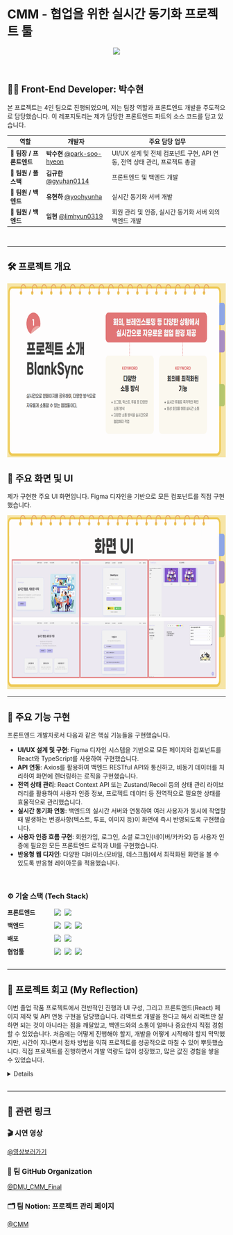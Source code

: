# CMM - 협업을 위한 실시간 동기화 프로젝트 툴

<p align="center">
  <img src="https://capsule-render.vercel.app/api?type=wave&color=EDE9F2&height=300&section=header&text=Blanck%20Sync&fontSize=60&fontColor=3B3740&animation=fadeIn" />
</p>

<br />

## 🙋‍♂️ Front-End Developer: 박수현
본 프로젝트는 4인 팀으로 진행되었으며, 저는 팀장 역할과 프론트엔드 개발을 주도적으로 담당했습니다. 이 레포지토리는 제가 담당한 프론트엔드 파트의 소스 코드를 담고 있습니다.

| 역할 | 개발자 | 주요 담당 업무 |
|------|--------|-----------|
| **👑 팀장 / 프론트엔드** | **박수현** [@park-soo-hyeon](https://github.com/park-soo-hyeon) | UI/UX 설계 및 전체 컴포넌트 구현, API 연동, 전역 상태 관리, 프로젝트 총괄 |
| **👥 팀원 / 풀스택** | **김규한** [@gyuhan0114](https://github.com/gyuhan0114) | 프론트엔드 및 백엔드 개발 |
| **👥 팀원 / 백엔드** | **유현하** [@yoohyunha](https://github.com/yoohyunha) | 실시간 동기화 서버 개발 |
| **👥 팀원 / 백엔드** | **임현** [@limhyun0319](https://github.com/limyun0319) | 회원 관리 및 인증, 실시간 동기화 서버 외의 백엔드 개발 |

<br />

---

## 🛠️ 프로젝트 개요

  <img src="images/info.png" width="700" height="400">

<br />

## 🎨 주요 화면 및 UI

제가 구현한 주요 UI 화면입니다. Figma 디자인을 기반으로 모든 컴포넌트를 직접 구현했습니다.

  <img src="images/ui.png" width="700" height="400">

<br />

---

## 🎯 주요 기능 구현
프론트엔드 개발자로서 다음과 같은 핵심 기능들을 구현했습니다.

- **UI/UX 설계 및 구현**: Figma 디자인 시스템을 기반으로 모든 페이지와 컴포넌트를 React와 TypeScript를 사용하여 구현했습니다.
- **API 연동**: Axios를 활용하여 백엔드 RESTful API와 통신하고, 비동기 데이터를 처리하여 화면에 렌더링하는 로직을 구현했습니다.
- **전역 상태 관리**: React Context API 또는 Zustand/Recoil 등의 상태 관리 라이브러리를 활용하여 사용자 인증 정보, 프로젝트 데이터 등 전역적으로 필요한 상태를 효율적으로 관리했습니다.
- **실시간 동기화 연동**: 백엔드의 실시간 서버와 연동하여 여러 사용자가 동시에 작업할 때 발생하는 변경사항(텍스트, 투표, 이미지 등)이 화면에 즉시 반영되도록 구현했습니다.
- **사용자 인증 흐름 구현**: 회원가입, 로그인, 소셜 로그인(네이버/카카오) 등 사용자 인증에 필요한 모든 프론트엔드 로직과 UI를 구현했습니다.
- **반응형 웹 디자인**: 다양한 디바이스(모바일, 데스크톱)에서 최적화된 화면을 볼 수 있도록 반응형 레이아웃을 적용했습니다.

<br />

### ⚙️ 기술 스택 (Tech Stack)
<div style="display: flex; flex-direction: column; gap: 10px;">
  <div style="display: flex; align-items: center; gap: 8px; margin: 0;">
    <h4 style="margin: 0; min-width: 100px;">프론트엔드</h4>
    <img src="https://img.shields.io/badge/React-61DAFB?style=flat&logo=React&logoColor=white" />
    <img src="https://img.shields.io/badge/Typescript-3178C6?style=flat&logo=Typescript&logoColor=white" />
  </div>
  <div style="display: flex; align-items: center; gap: 8px; margin: 0;">
    <h4 style="margin: 0; min-width: 100px;">백엔드</h4>
    <img src="https://img.shields.io/badge/Node.js-339933?style=flat&logo=Node.js&logoColor=white" />
    <img src="https://img.shields.io/badge/MySQL-4479A1?style=flat&logo=MySQL&logoColor=white" />
    <img src="https://img.shields.io/badge/AmazonAWS-232F3E?style=flat&logo=Amazon%20AWS&logoColor=white" />
  </div>
  <div style="display: flex; align-items: center; gap: 8px; margin: 0;">
    <h4 style="margin: 0; min-width: 100px;">배포</h4>
    <img src="https://img.shields.io/badge/AWS-FF9900?style=flat&logo=Amazon%20AWS&logoColor=white" />
    <img src="https://img.shields.io/badge/Docker-2496ED?style=flat&logo=Docker&logoColor=white" />
  </div>
  <div style="display: flex; align-items: center; gap: 8px; margin: 0;">
    <h4 style="margin: 0; min-width: 100px;">협업툴</h4>
    <img src="https://img.shields.io/badge/Notion-FFFFFF?style=flat&logo=Notion&logoColor=black" />
    <img src="https://img.shields.io/badge/GitHub-181717?style=flat&logo=GitHub&logoColor=white" />
    <img src="https://img.shields.io/badge/Discord-5865F2?style=flat&logo=Discord&logoColor=white" />
  </div>
</div>

<br />

---

## 📖 프로젝트 회고 (My Reflection)
이번 졸업 작품 프로젝트에서 전반적인 진행과 UI 구성, 그리고 프론트엔드(React) 페이지 제작 및 API 연동 구현을 담당했습니다.
리액트로 개발을 한다고 해서 리액트만 잘하면 되는 것이 아니라는 점을 깨달았고, 백엔드와의 소통이 얼마나 중요한지 직접 경험할 수 있었습니다. 처음에는 어떻게 진행해야 할지, 개발을 어떻게 시작해야 할지 막막했지만, 시간이 지나면서 점차 방법을 익혀 프로젝트를 성공적으로 마칠 수 있어 뿌듯했습니다. 직접 프로젝트를 진행하면서 개발 역량도 많이 성장했고, 많은 값진 경험을 쌓을 수 있었습니다.

<details>
  
  ## ⚙️ 시스템 구성 및 백엔드 정보 (참고용)
  
  ### 시스템 구성도
  <img src="images/arch.png" width="700" height="400">
  
  ### ERD
  <img src="images/erd.png" width="700" height="400">

</details>

<br />

---

## 🔗 관련 링크
### 🎬 시연 영상
  <a href="https://youtu.be/aE4ufO2oBOs">@영상보러가기</a><br>

### 🐙 팀 GitHub Organization
  <a href="https://github.com/DMU-CMM-Final" >@DMU_CMM_Final </a> <br>

### 🗂 팀 Notion: 프로젝트 관리 페이지
  <a href="https://www.notion.so/1adf95c37f3c809d8403e7917c7367fd? v=1adf95c37f3c814f83b7000cd48043a9&source=copy_link" target="_blank">@CMM</a><br>
